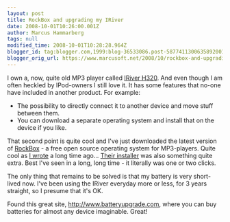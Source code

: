 ```yaml
---
layout: post
title: RockBox and upgrading my IRiver
date: 2008-10-01T10:26:00.001Z
author: Marcus Hammarberg
tags: null
modified_time: 2008-10-01T10:28:28.964Z
blogger_id: tag:blogger.com,1999:blog-36533086.post-5877411300635892001
blogger_orig_url: https://www.marcusoft.net/2008/10/rockbox-and-upgrading-my-iriver.html
---
```



I own a, now, quite old MP3 player called [IRiver
H320](http://tbn0.google.com/images?q=tbn:50tN7Jbthhm7UM:http://lingon.files.wordpress.com/2006/07/00114893.jpg).
And even though I am often heckled by IPod-owners I still love it. It
has some features that no-one have included in another product. For
example:

- The possibility to directly connect it to another device and move
    stuff between them.
- You can download a separate operating system and install that on the
    device if you like.

That second point is quite cool and I've just downloaded the latest
version of [RockBox](http://www.rockbox.org/) - a free open source
operating system for MP3-players. Quite cool as [I
wrote](https://www.marcusoft.net/2006/11/rockbox-cool-stuff.html) a long
time ago... [Their
installer](http://www.rockbox.org/twiki/bin/view/Main/RockboxUtility)
was also something quite extra. Best I've seen in a long, long time - it
literally was one or two clicks.

The only thing that remains to be solved is that my battery is very
short-lived now. I've been using the IRiver everyday more or less, for 3
years straight, so I presume that it's OK.

Found this great site, <http://www.batteryupgrade.com>, where you can
buy batteries for almost any device imaginable. Great!
